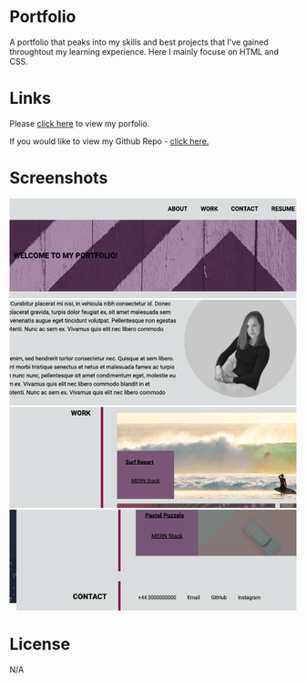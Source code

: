 # Portfolio

A portfolio that peaks into my skills and best projects that I've gained throughtout my learning experience. 
Here I mainly focuse on HTML and CSS. 

# Links

Please [click here](https://ivonamaria.github.io/my-portfolio/) to view my porfolio.

If you would like to view my Github Repo - [click here.](https://github.com/ivonamaria/my-portfolio)

# Screenshots

![Alt text](/images/Screenshot%202023-02-21%20at%2008.23.19.png "Nav Bar and Hero Section")
![Alt text](/images/Screenshot%202023-02-21%20at%2008.23.30.png "About Me Section") 
![Alt text](/images/Screenshot%202023-02-21%20at%2008.23.39.png "Work/Projects Section")
![Alt text](/images/Screenshot%202023-02-21%20at%2008.23.45.png "Contact Me Section" )

# License

N/A
